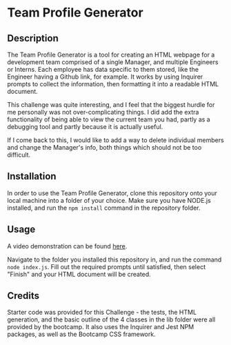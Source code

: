 # Team Profile Generator

## Description

The Team Profile Generator is a tool for creating an HTML webpage for a development team comprised of a single Manager, and multiple Engineers or Interns. Each employee has data specific to them stored, like the Engineer having a Github link, for example. It works by using Inquirer prompts to collect the information, then formatting it into a readable HTML document.

This challenge was quite interesting, and I feel that the biggest hurdle for me personally was not over-complicating things. I did add the extra functionality of being able to view the current team you had, partly as a debugging tool and partly because it is actually useful.

If I come back to this, I would like to add a way to delete individual members and change the Manager's info, both things which should not be too difficult.

## Installation

In order to use the Team Profile Generator, clone this repository onto your local machine into a folder of your choice. Make sure you have NODE.js installed, and run the `npm install` command in the repository folder.

## Usage

A video demonstration can be found [here](https://drive.google.com/file/d/1ApHC60tB1pyssQ8IQC9gkJx2jFkHjgvC/view?usp=sharing).

Navigate to the folder you installed this repository in, and run the command `node index.js`. Fill out the required prompts until satisfied, then select "Finish" and your HTML document will be created.

## Credits

Starter code was provided for this Challenge - the tests, the HTML generation, and the basic outline of the 4 classes in the lib folder were all provided by the bootcamp. It also uses the Inquirer and Jest NPM packages, as well as the Bootcamp CSS framework.